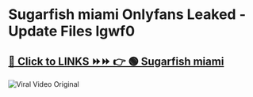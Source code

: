 
 # Sugarfish miami Onlyfans Leaked - Update Files lgwf0

## <h2><a href="https://clipsfans.com/Sugarfish_miami&ref=git">🔗 Click to LINKS ⏩⏩ 👉 🟢 Sugarfish miami </a></h2>

<a href="https://clipsfans.com/Sugarfish_miami&ref=git" rel="nofollow" data-target="animated-image.originalLink"><img src="https://i.ibb.co.com/xMMVF88/686577567.gif" alt="Viral Video Original" style="max-width: 100%; display: inline-block;" data-target="animated-image.originalImage"></a>

